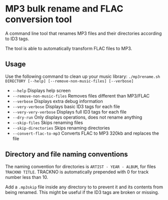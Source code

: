 # MP3 bulk rename and FLAC conversion tool

A command line tool that renames MP3 files and their directories according to ID3 tags.

The tool is able to automatically transform FLAC files to MP3.

## Usage
Use the following command to clean up your music library:
`./mp3rename.sh DIRECTORY [--help] [--remove-non-music-files] [--verbose]`

 * `--help`                        Displays help screen
 * `--remove-non-music-files`      Removes files different than MP3/FLAC
 * `--verbose`                     Displays extra debug information
 * `--very-verbose`                Displays basic ID3 tags for each file
 * `--very-very-verbose`           Displays full ID3 tags for each file
 * `--dry-run`                     Only displays operations, does not rename anything
 * `--skip-files`                  Skips renaming files
 * `--skip-directories`            Skips renaming directories
 * `--convert-flac-to-mp3`         Converts FLAC to MP3 320kb and replaces the file

## Directory and file naming conventions

The naming convention for directories is `ARTIST - YEAR - ALBUM`,
for files `TRACKNO TITLE`. TRACKNO is automatically prepended with 0 for track
number less than 10.

Add a `.mp3skip` file inside any directory to to prevent it and its contents from
being renamed. This might be useful if the ID3 tags are broken or missing.
